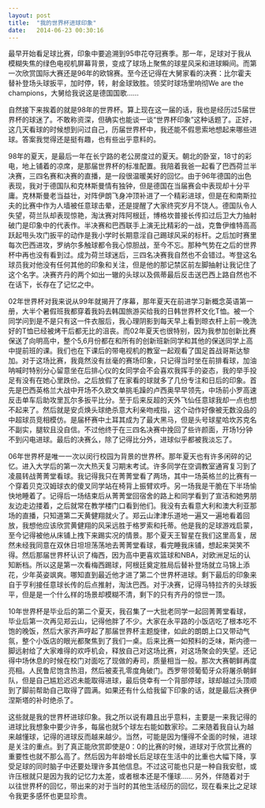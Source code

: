 ```yaml
---
layout: post
title:  "我的世界杯进球印象"
date:   2014-06-23 00:30:16
---
```

最早开始看足球比赛，印象中要追溯到95申花夺冠赛季。那一年，足球对于我从模糊失焦的绿色电视机屏幕背景，变成了球场上聚焦的球星风采和进球瞬间。而第一次欣赏国际大赛还是96年的欧锦赛。至今还记得在大舅家看的决赛：比尔霍夫替补登场头球扳平，加时停，转，射金球致胜。领奖时球场里响彻We are the champions，大舅给我说这是德国国歌…… 
 
自然接下来挨着的就是98年的世界杯。算上现在这一届的话，我也是经历过5届世界杯的球迷了。不敢称资深，但确实也能谈一谈“世界杯印象”这种话题了。正好，这几天看球的时候想到问过自己，历届世界杯中，我还能不假思索地想起来哪些进球。答案我觉得还是挺有趣，也有些出乎意料的。 
 
98年的夏天，是最后一年在长宁路的老公房度过的夏天。朝北的卧室，18寸的彩电，地上铺着的凉席，是那届世界杯的标准配置。我陪着我爸一起看了巴西荷兰半决赛，三四名赛和决赛的直播，是一段很温暖美好的回忆。由于96年德国的出色表现，我对于德国队和克林斯曼情有独钟，但是德国在当届赛会中表现却十分平庸。克林斯曼老当益壮，对阵伊朗飞身冲顶补进了一个精彩进球，但是在和南斯拉夫的比赛中作为人墙被任意球击晕，还是提醒了大家终究岁月不饶人。德国队令人失望，荷兰队却表现惊艳，淘汰赛对阵阿根廷，博格坎普接长传扣过后卫大力抽射破门是印象中的代表作。半决赛和巴西联手上演无比精彩的一战，克鲁伊维特高高跃起甩头攻门扳平的动作是我小学时长期意淫自己踢球风采的标杆。之后加时赛里每次巴西进攻，罗纳尔多触球都令我心惊胆战，至今不忘。那种气势在之后的世界杯中再也没有看到过。成为荷兰球迷后，三四名决赛我自然也不会错过。岑登这名球员我对他没有任何其他的印象和关注，但是他的那记禁区前左脚抽射让我记住了这个名字。决赛齐丹的两个如出一辙的头球以及佩蒂最后反击送巴西上路自然也不在话下，长存在了记忆之中。 
 
02年世界杯对我来说从99年就揭开了序幕，那年夏天在前进学习新概念英语第一册，大半个暑假班我都穿着我妈去韩国旅游买给我的日韩世界杯文化T恤。被一个同学问到是不是只有这一件衣服后，我心理阴影到每天早上看到晾衣杆上前一晚洗好的T恤已经被烤干后都无比的沮丧。而02年夏天也很特别，因为我参加创新比赛保送了向明高中，整个5,6月份都在和所有的创新班新同学和其他的保送同学上高中提前班的课。我们也在下课后的带电视机的教室一起观看了国足首战哥斯达黎加。对于这场比赛，我竟然没有丝毫的赛场印象，只记得当时坐在前排看球，加油呐喊时特别分心留意坐在后排心仪的女同学会不会喜欢我挥手的姿态，我的举手投足有没有在她心里跌份。之后放假了在家看的球就多了几份专注和日后的印象。首先是巴西英格兰大战中开场不久欧文单挑毛躁的卢西奥早早领先，中场前小罗高速反击单车后助攻里瓦尔多扳平比分。至于后来反超的天外飞仙任意球我却一点也想不起来了。然后就是安贞焕头球绝杀意大利亲吻戒指，这个动作好像被无数没品的中超球员竞相模仿。是届杯赛中土耳其成为了最大黑马，但是头号球星哈坎苏克名不副实，腿软且没自信。不过他终于在三四名决赛中挽回了些许颜面，开场1分钟不到闪电进球。最后的决赛么，除了记得比分外，进球似乎都被我淡忘了。 
 
06年世界杯是唯一一次以闵行校园为背景的世界杯。那年夏天也有许多闲碎的记忆。进入大学后的第一次大热天复习期末考试。许多同学在空调教室通宵复习到了凌晨转战菁菁堂看球。我记得我只在菁菁堂看了两场，其中一场英格兰的比赛有一个穿着贝克汉姆球衣的傻叉同学站在椅背上振臂欢呼。另一场我是干脆在下半场愉快地睡着了。记得后一场结束后从菁菁堂回宿舍的路上和同学看到了宣洁和她男朋友边走边搂着，之后就常在教学楼门口看到他们。我没有去看意大利和澳大利亚那场的直播，只知道第二天黄健翔就火了。郑云山津津乐道地一遍又一遍地看着回放，我想他应该欣赏黄健翔的风采远胜于格罗索和托蒂。他是我的足球游戏启蒙，至今记得被他从床铺上拽下来踢实况的情景。那个夏天王智星在我们这里高复，居然未经我同意在双休日坦坦荡荡地去菁菁堂看球，看完睡我床铺，想起来哭笑不得。然后那届世界杯认识了梅西，因为高中更喜欢篮球和NBA，对欧洲足坛的认知断档。所以这是第一次看梅西踢球，阿根廷奠定胜局后替补登场就立马锦上添花，少年英姿飒爽。哪知直到最近他才进了第二个世界杯进球。剩下最后的印象来自于亨利接任意球长传的后点推射，淘汰巴西。对于决赛，记得马特拉齐的头球扳平，但是是一个什么样的场景却模糊不清，剩下的只有齐丹的惊世一顶。 
 
10年世界杯是毕业后的第二个夏天，我召集了一大批老同学一起回菁菁堂看球，毕业后第一次再见郑云山，记得他胖了不少。大家在永平路的小饭店吃了根本吃不饱的晚饭，然后大家齐声哼起了那届世界杯主题旋律，如此的朗朗上口又带动气氛，整个小饭店的眼光都聚焦到了我们一桌。后来比赛一如预料的乏味，斯内德一脚远射给了大家难得的欢呼机会，释放自己对这场比赛，对这场聚会的失望。还记得中场休息的时候在校门对面吃了现做的寿司，质量相当一般。那次大赛朝鲜再度亮相。人民鲁尼饱含热泪，然后被麦孔零度角破门。西罗带领葡萄牙众将屠杀朝鲜队，但是自己尴尬迟迟未能取得进球，最后侥幸有一个背部停球，球却越过头顶顺到了脚前帮助自己取得了圆满。如果还有什么给我留下印象的话，就是最后决赛伊涅斯塔的补时绝杀了。 
 
这些就是我的世界杯进球印象。我之所以说有趣且出乎意料，主要是一来我记得的进球比我想象中要少许多，每届也就5个球左右能如数家珍。二来随着我自认为越来越懂球，记得的进球反而越来越少。当然，可能是因为懂得不全面的时候，进球是关注的重点。到了真正能欣赏即使是0：0的比赛的时候，进球对于欣赏比赛的重要性也就不那么高了。然后因为年龄增长后足球在生活中的比重也大幅下降，享受足球的同时脑子中还要处理许多其他信息。不过这可能也只是一种自我安慰，或许压根就只是因为我的记忆力太差，或者根本还是不懂球…… 另外，伴随着对于以往世界杯的回忆，带出来的对于当时的其他生活经历的回忆，现在看来比之足球令我更多感怀也更显珍贵。